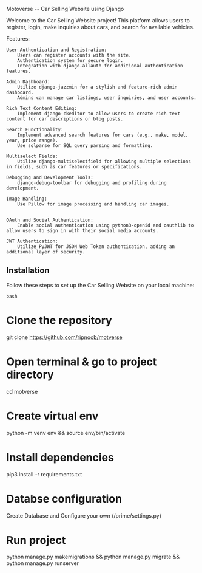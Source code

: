 Motoverse -- Car Selling Website using Django

Welcome to the Car Selling Website project! This platform allows users to register, login, make inquiries about cars, and search for available vehicles.

Features:

    User Authentication and Registration:
        Users can register accounts with the site.
        Authentication system for secure login.
        Integration with django-allauth for additional authentication features.

    Admin Dashboard:
        Utilize django-jazzmin for a stylish and feature-rich admin dashboard.
        Admins can manage car listings, user inquiries, and user accounts.

    Rich Text Content Editing:
        Implement django-ckeditor to allow users to create rich text content for car descriptions or blog posts.

    Search Functionality:
        Implement advanced search features for cars (e.g., make, model, year, price range).
        Use sqlparse for SQL query parsing and formatting.

    Multiselect Fields:
        Utilize django-multiselectfield for allowing multiple selections in fields, such as car features or specifications.

    Debugging and Development Tools:
        django-debug-toolbar for debugging and profiling during development.

    Image Handling:
        Use Pillow for image processing and handling car images.


    OAuth and Social Authentication:
        Enable social authentication using python3-openid and oauthlib to allow users to sign in with their social media accounts.

    JWT Authentication:
        Utilize PyJWT for JSON Web Token authentication, adding an additional layer of security.


## Installation

Follow these steps to set up the Car Selling Website on your local machine:

```bash```
# Clone the repository
git clone https://github.com/ripnoob/motverse

# Open terminal & go to project directory
cd motverse

# Create virtual env
python -m venv env
&& source env/bin/activate

# Install dependencies
pip3 install -r requirements.txt

# Databse configuration
Create Database and Configure your own (/prime/settings.py)

# Run project
python manage.py makemigrations &&
python manage.py migrate && python manage.py runserver

 
